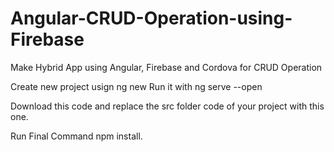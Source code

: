 # Angular-CRUD-Operation-using-Firebase
Make Hybrid App using Angular, Firebase and Cordova for CRUD Operation

Create new project usign ng new <project-name>
Run it with ng serve --open

Download this code and replace the src folder code of your project with this one.

Run Final Command npm install.
